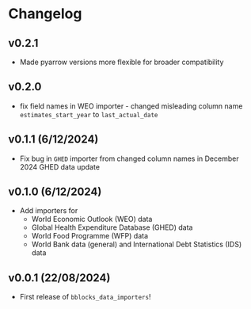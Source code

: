 # Changelog

## v0.2.1
- Made pyarrow versions more flexible for broader compatibility

## v0.2.0
- fix field names in WEO importer - changed misleading column name `estimates_start_year` to `last_actual_date`

## v0.1.1 (6/12/2024)
- Fix bug in `GHED` importer from changed column names in December 2024 GHED data update

## v0.1.0 (6/12/2024)
- Add importers for
  - World Economic Outlook (WEO) data
  - Global Health Expenditure Database (GHED) data
  - World Food Programme (WFP) data
  - World Bank data (general) and International Debt Statistics (IDS) data

## v0.0.1 (22/08/2024)

- First release of `bblocks_data_importers`!
